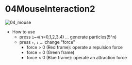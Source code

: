 # 04MouseInteraction2

![04_mouse](https://user-images.githubusercontent.com/26996041/30771234-61243a52-a07d-11e7-9836-cfb2738dfaff.gif)

- How to use
  - press `1`~`4`(n=0,1,2,3,4) ... generate particles(5^n)
  - press `↑`, `↓` ... change "force"
    - force > 0 (Red frame): operate a repulsion force
    - force = 0 (Green frame)
    - force < 0 (Blue frame): operate an attraction force
